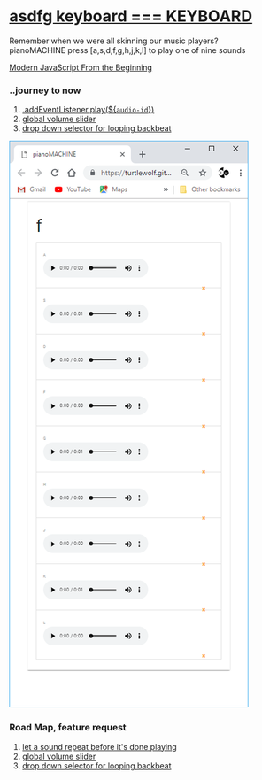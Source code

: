 # [asdfg keyboard === KEYBOARD](https://turtlewolf.github.io/pianoMACHINE/ "pianoMACHINE press [a,s,d,f,g,h,j,k,l] to play one of nine sounds")

Remember when we were all skinning our music players?  
pianoMACHINE press [a,s,d,f,g,h,j,k,l] to play one of nine sounds

[Modern JavaScript From the Beginning](https://www.udemy.com/share/10015YBEcTdV1aQQ==/ "Udemy Development Coach @ Traversy Media .. project inspired after first 33 videos of fundamentals")

### ..journey to now

1. [.addEventListener.play(${`audio-id`})](https://www.twitch.tv/videos/315409005 "twitch list")
1. [global volume slider](https://www.google.com "Google's Homepage")
1. [drop down selector for looping backbeat](https://www.google.com "Google's Homepage")


![Udemy Development Coach @ Traversy Media](https://github.com/TurtleWolf/pianoMACHINE/blob/master/Capture.PNG "pianoMACHINE")


### Road Map, feature request

1. [let a sound repeat before it's done playing](https://www.google.com "Google's Homepage")
1. [global volume slider](https://www.google.com "Google's Homepage")
1. [drop down selector for looping backbeat](https://www.google.com "Google's Homepage")
